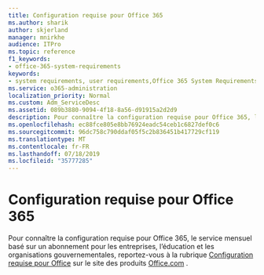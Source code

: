 ```yaml
---
title: Configuration requise pour Office 365
ms.author: sharik
author: skjerland
manager: mnirkhe
audience: ITPro
ms.topic: reference
f1_keywords:
- office-365-system-requirements
keywords:
- system requirements, user requirements,Office 365 System Requirements
ms.service: o365-administration
localization_priority: Normal
ms.custom: Adm_ServiceDesc
ms.assetid: 089b3880-9094-4f18-8a56-d91915a2d2d9
description: Pour connaître la configuration requise pour Office 365, le service mensuel basé sur un abonnement pour les entreprises, l’éducation et les organisations gouvernementales, reportez-vous à la rubrique Configuration requise pour Office sur le site des produits office.com.
ms.openlocfilehash: ec88fce805e8bb76924eadc54ceb1c6827def0c6
ms.sourcegitcommit: 96dc758c790ddaf05f5c2b836451b417729cf119
ms.translationtype: MT
ms.contentlocale: fr-FR
ms.lasthandoff: 07/18/2019
ms.locfileid: "35777285"
---
```

# <a name="office-365-system-requirements"></a>Configuration requise pour Office 365

Pour connaître la configuration requise pour Office 365, le service mensuel basé sur un abonnement pour les entreprises, l’éducation et les organisations gouvernementales, reportez-vous à la rubrique [Configuration requise pour Office](http://go.microsoft.com/fwlink/?LinkID=626095&amp;clcid=0x409) sur le site des produits [Office.com](http://go.microsoft.com/fwlink/?LinkID=509817&amp;clcid=0x409) . 
  

